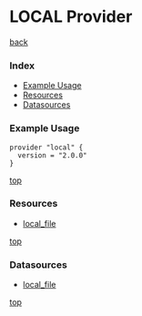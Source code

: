 # LOCAL Provider
[back](../)
### Index
- [Example Usage](#example-usage)
- [Resources](#resources)
- [Datasources](#datasources)
### Example Usage
```hcl
provider "local" {
  version = "2.0.0"
}
```
[top](#index)
### Resources
- [local_file](r/local%5Ffile.md)

[top](#index)
### Datasources
- [local_file](d/local%5Ffile.md)

[top](#index)
